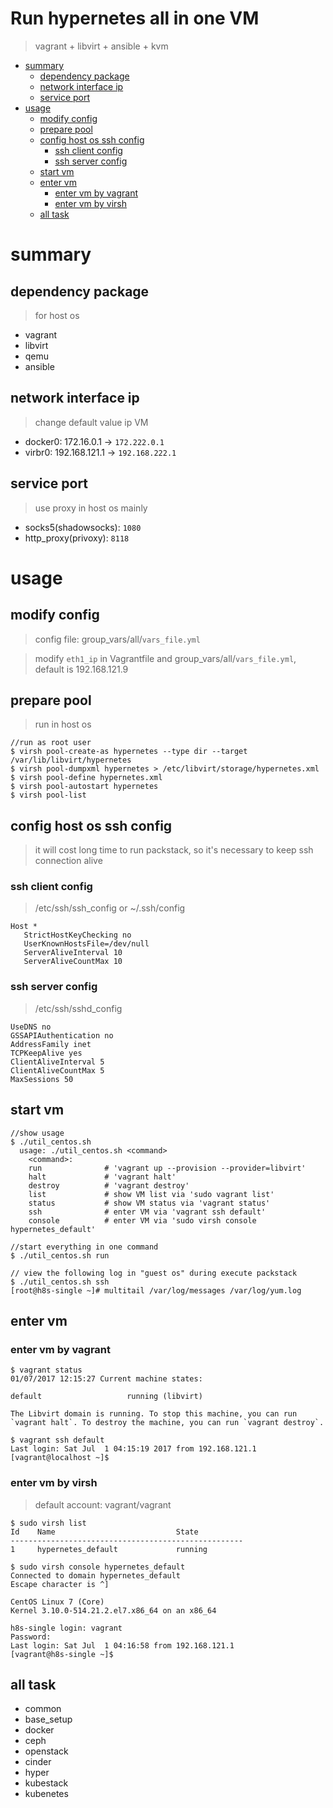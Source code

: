 Run hypernetes all in one VM
====================================
>vagrant + libvirt + ansible + kvm

<!-- TOC depthFrom:1 depthTo:6 withLinks:1 updateOnSave:1 orderedList:0 -->

- [summary](#summary)
	- [dependency package](#dependency-package)
	- [network interface ip](#network-interface-ip)
	- [service port](#service-port)
- [usage](#usage)
	- [modify config](#modify-config)
	- [prepare pool](#prepare-pool)
	- [config host os ssh config](#config-host-os-ssh-config)
		- [ssh client config](#ssh-client-config)
		- [ssh server config](#ssh-server-config)
	- [start vm](#start-vm)
	- [enter vm](#enter-vm)
		- [enter vm by vagrant](#enter-vm-by-vagrant)
		- [enter vm by virsh](#enter-vm-by-virsh)
	- [all task](#all-task)

<!-- /TOC -->

# summary

## dependency package

> for host os

- vagrant
- libvirt
- qemu
- ansible

## network interface ip

> change default value ip VM

- docker0: 172.16.0.1 -> `172.222.0.1`
- virbr0:  192.168.121.1 -> `192.168.222.1`

## service port

> use proxy in host os mainly

- socks5(shadowsocks): `1080`
- http_proxy(privoxy): `8118`


# usage

## modify config

> config file: group_vars/all/`vars_file.yml`

> modify `eth1_ip` in Vagrantfile and group_vars/all/`vars_file.yml`, default is 192.168.121.9

## prepare pool

> run in host os

```
//run as root user
$ virsh pool-create-as hypernetes --type dir --target /var/lib/libvirt/hypernetes
$ virsh pool-dumpxml hypernetes > /etc/libvirt/storage/hypernetes.xml
$ virsh pool-define hypernetes.xml
$ virsh pool-autostart hypernetes
$ virsh pool-list
```

## config host os ssh config

> it will cost long time to run packstack, so it's necessary to keep ssh connection alive  

### ssh client config

> /etc/ssh/ssh_config or ~/.ssh/config

```
Host *
   StrictHostKeyChecking no
   UserKnownHostsFile=/dev/null
   ServerAliveInterval 10
   ServerAliveCountMax 10
```

### ssh server config

> /etc/ssh/sshd_config

```
UseDNS no
GSSAPIAuthentication no
AddressFamily inet
TCPKeepAlive yes
ClientAliveInterval 5
ClientAliveCountMax 5
MaxSessions 50
```

## start vm

```
//show usage
$ ./util_centos.sh
  usage: ./util_centos.sh <command>
	<command>:
    run              # 'vagrant up --provision --provider=libvirt'
    halt             # 'vagrant halt'
    destroy          # 'vagrant destroy'
    list             # show VM list via 'sudo vagrant list'
    status           # show VM status via 'vagrant status'
    ssh              # enter VM via 'vagrant ssh default'
    console          # enter VM via 'sudo virsh console hypernetes_default'

//start everything in one command
$ ./util_centos.sh run

// view the following log in "guest os" during execute packstack
$ ./util_centos.sh ssh
[root@h8s-single ~]# multitail /var/log/messages /var/log/yum.log
```

## enter vm

### enter vm by vagrant
```
$ vagrant status
01/07/2017 12:15:27 Current machine states:

default                   running (libvirt)

The Libvirt domain is running. To stop this machine, you can run
`vagrant halt`. To destroy the machine, you can run `vagrant destroy`.

$ vagrant ssh default
Last login: Sat Jul  1 04:15:19 2017 from 192.168.121.1
[vagrant@localhost ~]$
```

### enter vm by virsh

> default account: vagrant/vagrant

```
$ sudo virsh list
Id    Name                           State
----------------------------------------------------
1     hypernetes_default             running

$ sudo virsh console hypernetes_default
Connected to domain hypernetes_default
Escape character is ^]

CentOS Linux 7 (Core)
Kernel 3.10.0-514.21.2.el7.x86_64 on an x86_64

h8s-single login: vagrant
Password:
Last login: Sat Jul  1 04:16:58 from 192.168.121.1
[vagrant@h8s-single ~]$
```

## all task

- common
- base_setup
- docker
- ceph
- openstack
- cinder
- hyper
- kubestack
- kubenetes
